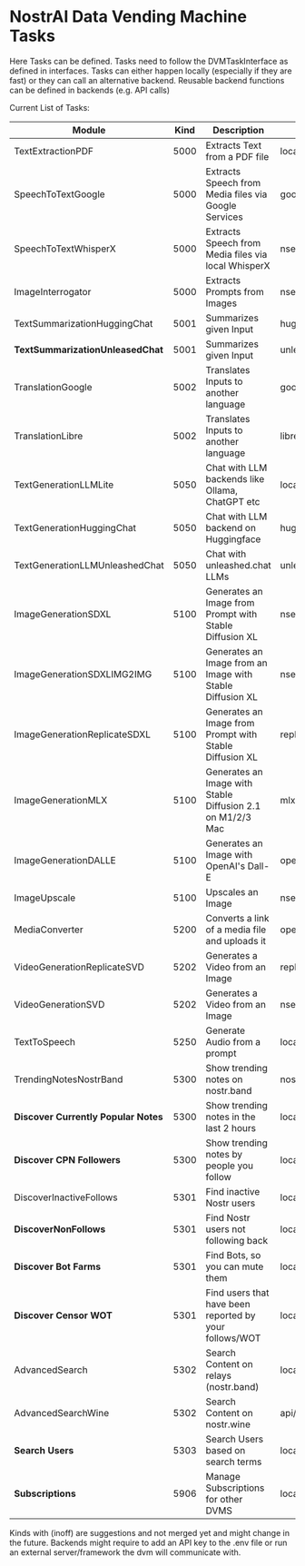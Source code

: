 # NostrAI Data Vending Machine Tasks

Here Tasks can be defined. Tasks need to follow the DVMTaskInterface as defined in interfaces. 
Tasks can either happen locally (especially if they are fast) or they can call an alternative backend.
Reusable backend functions can be defined in backends (e.g. API calls)

Current List of Tasks:

| Module                               | Kind | Description                                                | Backend          |
|--------------------------------------|------|------------------------------------------------------------|------------------| 
| TextExtractionPDF                    | 5000 | Extracts Text from a PDF file                              | local            |
| SpeechToTextGoogle                   | 5000 | Extracts Speech from Media files via Google Services       | googleAPI        |
| SpeechToTextWhisperX                 | 5000 | Extracts Speech from Media files via local WhisperX        | nserver          |
| ImageInterrogator                    | 5000 | Extracts Prompts from Images                               | nserver          |
| TextSummarizationHuggingChat         | 5001 | Summarizes given Input                                     | huggingface      |
| **TextSummarizationUnleasedChat**    | 5001 | Summarizes given Input                                     | unleashed api    |
| TranslationGoogle                    | 5002 | Translates Inputs to another language                      | googleAPI        |
| TranslationLibre                     | 5002 | Translates Inputs to another language                      | libreAPI         |
| TextGenerationLLMLite                | 5050 | Chat with LLM backends like Ollama, ChatGPT etc            | local/api/openai |
| TextGenerationHuggingChat            | 5050 | Chat with LLM backend on Huggingface                       | huggingface      |
| TextGenerationLLMUnleashedChat       | 5050 | Chat with unleashed.chat LLMs                              | unleashed api    |
| ImageGenerationSDXL                  | 5100 | Generates an Image from Prompt with Stable Diffusion XL    | nserver          |
| ImageGenerationSDXLIMG2IMG           | 5100 | Generates an Image from an Image with Stable Diffusion XL  | nserver          |
| ImageGenerationReplicateSDXL         | 5100 | Generates an Image from Prompt with Stable Diffusion XL    | replicate        |
| ImageGenerationMLX                   | 5100 | Generates an Image with Stable Diffusion 2.1 on M1/2/3 Mac | mlx              |
| ImageGenerationDALLE                 | 5100 | Generates an Image with OpenAI's Dall-E                    | openAI           |
| ImageUpscale                         | 5100 | Upscales an Image                                          | nserver          |
| MediaConverter                       | 5200 | Converts a link of a media file and uploads it             | openAI           |
| VideoGenerationReplicateSVD          | 5202 | Generates a Video from an Image                            | replicate        |
| VideoGenerationSVD                   | 5202 | Generates a Video from an Image                            | nserver          |
| TextToSpeech                         | 5250 | Generate Audio from a prompt                               | local            |
| TrendingNotesNostrBand               | 5300 | Show trending notes on nostr.band                          | nostr.band api   |
| **Discover Currently Popular Notes** | 5300 | Show trending notes in the last 2 hours                    | local/db         |
| **Discover CPN Followers**           | 5300 | Show trending notes by people you follow                   | local/db         |
| DiscoverInactiveFollows              | 5301 | Find inactive Nostr users                                  | local            |
| **DiscoverNonFollows**               | 5301 | Find Nostr users  not following back                       | local            |
| **Discover Bot Farms**               | 5301 | Find Bots, so you can mute them                            | local            |
| **Discover Censor WOT**              | 5301 | Find users that have been reported by your follows/WOT     | local            |
| AdvancedSearch                       | 5302 | Search Content on relays (nostr.band)                      | local/nostr.band |
| AdvancedSearchWine                   | 5302 | Search Content on nostr.wine                               | api/nostr.wine   |
| **Search Users**                     | 5303 | Search Users based on search terms                         | local/db         |
| **Subscriptions**                    | 5906 | Manage Subscriptions for other DVMS                        | local            |

Kinds with (inoff) are suggestions and not merged yet and might change in the future.
Backends might require to add an API key to the .env file or run an external server/framework the dvm will communicate with.